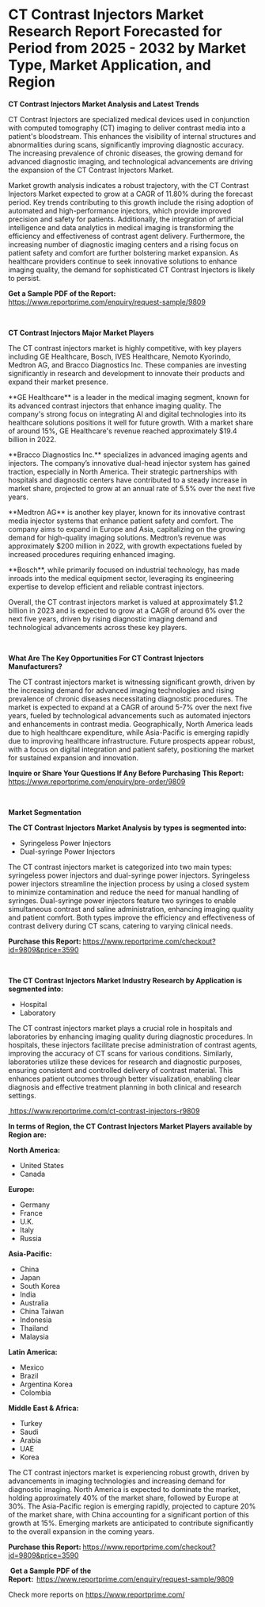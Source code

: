 <p><h1>CT Contrast Injectors Market Research Report Forecasted for Period from 2025 -  2032 by Market Type, Market Application, and Region</h1></p><p><strong>CT Contrast Injectors Market Analysis and Latest Trends</strong></p>
<p><p>CT Contrast Injectors are specialized medical devices used in conjunction with computed tomography (CT) imaging to deliver contrast media into a patient's bloodstream. This enhances the visibility of internal structures and abnormalities during scans, significantly improving diagnostic accuracy. The increasing prevalence of chronic diseases, the growing demand for advanced diagnostic imaging, and technological advancements are driving the expansion of the CT Contrast Injectors Market.</p><p>Market growth analysis indicates a robust trajectory, with the CT Contrast Injectors Market expected to grow at a CAGR of 11.80% during the forecast period. Key trends contributing to this growth include the rising adoption of automated and high-performance injectors, which provide improved precision and safety for patients. Additionally, the integration of artificial intelligence and data analytics in medical imaging is transforming the efficiency and effectiveness of contrast agent delivery. Furthermore, the increasing number of diagnostic imaging centers and a rising focus on patient safety and comfort are further bolstering market expansion. As healthcare providers continue to seek innovative solutions to enhance imaging quality, the demand for sophisticated CT Contrast Injectors is likely to persist.</p></p>
<p><strong>Get a Sample PDF of the Report:&nbsp;</strong> <a href="https://www.reportprime.com/enquiry/request-sample/9809?utm_campaign=3133&utm_medium=2&utm_source=Github&utm_content=ia&utm_term=20032025&utm_id=ct-contrast-injectors">https://www.reportprime.com/enquiry/request-sample/9809</a></p>
<p>&nbsp;</p>
<p><strong>CT Contrast Injectors Major Market Players</strong></p>
<p><p>The CT contrast injectors market is highly competitive, with key players including GE Healthcare, Bosch, IVES Healthcare, Nemoto Kyorindo, Medtron AG, and Bracco Diagnostics Inc. These companies are investing significantly in research and development to innovate their products and expand their market presence.</p><p>**GE Healthcare** is a leader in the medical imaging segment, known for its advanced contrast injectors that enhance imaging quality. The company's strong focus on integrating AI and digital technologies into its healthcare solutions positions it well for future growth. With a market share of around 15%, GE Healthcare's revenue reached approximately $19.4 billion in 2022.</p><p>**Bracco Diagnostics Inc.** specializes in advanced imaging agents and injectors. The company’s innovative dual-head injector system has gained traction, especially in North America. Their strategic partnerships with hospitals and diagnostic centers have contributed to a steady increase in market share, projected to grow at an annual rate of 5.5% over the next five years.</p><p>**Medtron AG** is another key player, known for its innovative contrast media injector systems that enhance patient safety and comfort. The company aims to expand in Europe and Asia, capitalizing on the growing demand for high-quality imaging solutions. Medtron’s revenue was approximately $200 million in 2022, with growth expectations fueled by increased procedures requiring enhanced imaging.</p><p>**Bosch**, while primarily focused on industrial technology, has made inroads into the medical equipment sector, leveraging its engineering expertise to develop efficient and reliable contrast injectors.</p><p>Overall, the CT contrast injectors market is valued at approximately $1.2 billion in 2023 and is expected to grow at a CAGR of around 6% over the next five years, driven by rising diagnostic imaging demand and technological advancements across these key players.</p></p>
<p>&nbsp;</p>
<p><strong>What Are The Key Opportunities For CT Contrast Injectors Manufacturers?</strong></p>
<p><p>The CT contrast injectors market is witnessing significant growth, driven by the increasing demand for advanced imaging technologies and rising prevalence of chronic diseases necessitating diagnostic procedures. The market is expected to expand at a CAGR of around 5-7% over the next five years, fueled by technological advancements such as automated injectors and enhancements in contrast media. Geographically, North America leads due to high healthcare expenditure, while Asia-Pacific is emerging rapidly due to improving healthcare infrastructure. Future prospects appear robust, with a focus on digital integration and patient safety, positioning the market for sustained expansion and innovation.</p></p>
<p><strong>Inquire or Share Your Questions If Any Before Purchasing This Report:</strong> <a href="https://www.reportprime.com/enquiry/pre-order/9809?utm_campaign=3133&utm_medium=2&utm_source=Github&utm_content=ia&utm_term=20032025&utm_id=ct-contrast-injectors">https://www.reportprime.com/enquiry/pre-order/9809</a></p>
<p>&nbsp;</p>
<p><strong>Market Segmentation</strong></p>
<p><strong>The CT Contrast Injectors Market Analysis by types is segmented into:</strong></p>
<p><ul><li>Syringeless Power Injectors</li><li>Dual-syringe Power Injectors</li></ul></p>
<p><p>The CT contrast injectors market is categorized into two main types: syringeless power injectors and dual-syringe power injectors. Syringeless power injectors streamline the injection process by using a closed system to minimize contamination and reduce the need for manual handling of syringes. Dual-syringe power injectors feature two syringes to enable simultaneous contrast and saline administration, enhancing imaging quality and patient comfort. Both types improve the efficiency and effectiveness of contrast delivery during CT scans, catering to varying clinical needs.</p></p>
<p><strong>Purchase this Report:&nbsp;</strong><a href="https://www.reportprime.com/checkout?id=9809&price=3590&utm_campaign=3133&utm_medium=2&utm_source=Github&utm_content=ia&utm_term=20032025&utm_id=ct-contrast-injectors">https://www.reportprime.com/checkout?id=9809&price=3590</a></p>
<p>&nbsp;</p>
<p><strong>The CT Contrast Injectors Market Industry Research by Application is segmented into:</strong></p>
<p><ul><li>Hospital</li><li>Laboratory</li></ul></p>
<p><p>The CT contrast injectors market plays a crucial role in hospitals and laboratories by enhancing imaging quality during diagnostic procedures. In hospitals, these injectors facilitate precise administration of contrast agents, improving the accuracy of CT scans for various conditions. Similarly, laboratories utilize these devices for research and diagnostic purposes, ensuring consistent and controlled delivery of contrast material. This enhances patient outcomes through better visualization, enabling clear diagnosis and effective treatment planning in both clinical and research settings.</p></p>
<p><a href="https://www.reportprime.com/ct-contrast-injectors-r9809?utm_campaign=3133&utm_medium=2&utm_source=Github&utm_content=ia&utm_term=20032025&utm_id=ct-contrast-injectors">&nbsp;https://www.reportprime.com/ct-contrast-injectors-r9809</a></p>
<p><strong>In terms of Region, the CT Contrast Injectors Market Players available by Region are:</strong></p>
<p>
    <p> <strong> North America: </strong>
        <ul>
            <li>United States</li>
            <li>Canada</li>
        </ul>
        </p> 
    <p> <strong> Europe: </strong>
        <ul>
            <li>Germany</li>
            <li>France</li>
            <li>U.K.</li>
            <li>Italy</li>
            <li>Russia</li>
        </ul>
        </p> 
    <p> <strong> Asia-Pacific: </strong>
        <ul>
            <li>China</li>
            <li>Japan</li>
            <li>South Korea</li>
            <li>India</li>
            <li>Australia</li>
            <li>China Taiwan</li>
            <li>Indonesia</li>
            <li>Thailand</li>
            <li>Malaysia</li>
        </ul>
        </p> 
    <p> <strong> Latin America: </strong>
        <ul>
            <li>Mexico</li>
            <li>Brazil</li>
            <li>Argentina Korea</li>
            <li>Colombia</li>
        </ul>
        </p> 
    <p> <strong> Middle East & Africa: </strong>
        <ul>
            <li>Turkey</li>
            <li>Saudi</li>
            <li>Arabia</li>
            <li>UAE</li>
            <li>Korea</li>
        </ul>
    </p>
    </p>
<p><p>The CT contrast injectors market is experiencing robust growth, driven by advancements in imaging technologies and increasing demand for diagnostic imaging. North America is expected to dominate the market, holding approximately 40% of the market share, followed by Europe at 30%. The Asia-Pacific region is emerging rapidly, projected to capture 20% of the market share, with China accounting for a significant portion of this growth at 15%. Emerging markets are anticipated to contribute significantly to the overall expansion in the coming years.</p></p>
<p><strong>Purchase this Report: </strong><a href="https://www.reportprime.com/checkout?id=9809&price=3590&utm_campaign=3133&utm_medium=2&utm_source=Github&utm_content=ia&utm_term=20032025&utm_id=ct-contrast-injectors">https://www.reportprime.com/checkout?id=9809&price=3590</a></p>
<p>&nbsp;<strong>Get a Sample PDF of the Report:&nbsp;&nbsp;</strong><a href="https://www.reportprime.com/enquiry/request-sample/9809?utm_campaign=3133&utm_medium=2&utm_source=Github&utm_content=ia&utm_term=20032025&utm_id=ct-contrast-injectors">https://www.reportprime.com/enquiry/request-sample/9809</a></p>
<p><strong></strong></p>
<p>Check more reports on <a href="https://www.reportprime.com/?utm_campaign=3133&utm_medium=2&utm_source=Github&utm_content=ia&utm_term=20032025&utm_id=ct-contrast-injectors">https://www.reportprime.com/</a></p>